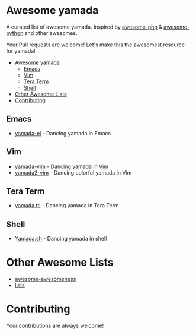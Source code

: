 # Awesome yamada

A curated list of awesome yamada. Inspired by [awesome-php](https://github.com/ziadoz/awesome-php) & [awesome-python](https://github.com/vinta/awesome-python) and other awesomes.

Your Pull requests are welcome! Let's make this the awesomest resource for yamada!

- [Awesome yamada](#awesome-yamada)
  - [Emacs](#emacs)
  - [Vim](#vim)
  - [Tera Term](#tera-term)
  - [Shell](#shell)
- [Other Awesome Lists](#other-awesome-lists)
- [Contributing](#contributing)


## Emacs

- [yamada-el](https://github.com/gongo/yamada-el) - Dancing yamada in Emacs


## Vim

- [yamada-vim](https://github.com/mattn/yamada-vim) - Dancing yamada in Vim
- [yamada2-vim](https://github.com/mattn/yamada2-vim) - Dancing colorful yamada in Vim


## Tera Term

- [yamada.ttl](https://gist.github.com/ttdoda/715c553db597981f4179) - Dancing yamada in Tera Term


## Shell

- [Yamada.sh](https://github.com/fumiyas/Yamada.sh) - Dancing yamada in shell


# Other Awesome Lists

* [awesome-awesomeness](https://github.com/bayandin/awesome-awesomeness)
* [lists](https://github.com/jnv/lists)

# Contributing

Your contributions are always welcome!
